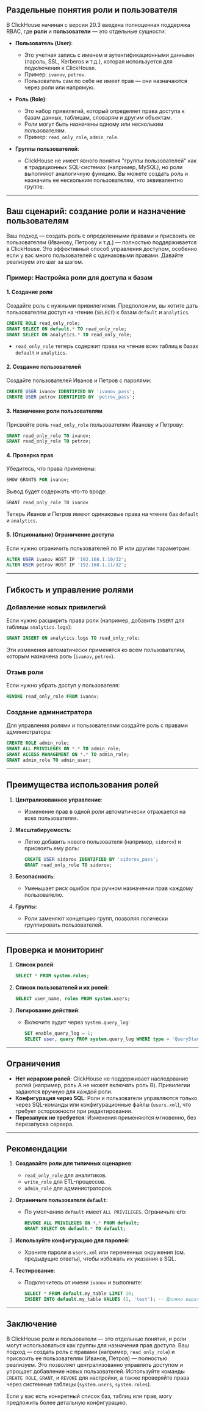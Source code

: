 
## Раздельные понятия роли и пользователя

В ClickHouse начиная с версии 20.3 введена полноценная поддержка RBAC, где **роли** и **пользователи** — это отдельные сущности:

- **Пользователь (User)**:
    
    - Это учетная запись с именем и аутентификационными данными (пароль, SSL, Kerberos и т.д.), которая используется для подключения к ClickHouse.
    - Пример: `ivanov`, `petrov`.
    - Пользователь сам по себе не имеет прав — они назначаются через роли или напрямую.
- **Роль (Role)**:
    
    - Это набор привилегий, который определяет права доступа к базам данных, таблицам, словарям и другим объектам.
    - Роли могут быть назначены одному или нескольким пользователям.
    - Пример: `read_only_role`, `admin_role`.
- **Группы пользователей**:
    
    - ClickHouse не имеет явного понятия "группы пользователей" как в традиционных SQL-системах (например, MySQL), но роли выполняют аналогичную функцию. Вы можете создать роль и назначить ее нескольким пользователям, что эквивалентно группе.

---

## Ваш сценарий: создание роли и назначение пользователям

Ваш подход — создать роль с определенными правами и присвоить ее пользователям (Иванову, Петрову и т.д.) — полностью поддерживается в ClickHouse. Это эффективный способ управления доступом, особенно если у вас много пользователей с одинаковыми правами. Давайте реализуем это шаг за шагом.

### Пример: Настройка роли для доступа к базам

#### 1. Создание роли

Создайте роль с нужными привилегиями. Предположим, вы хотите дать пользователям доступ на чтение (`SELECT`) к базам `default` и `analytics`.

```sql
CREATE ROLE read_only_role;
GRANT SELECT ON default.* TO read_only_role;
GRANT SELECT ON analytics.* TO read_only_role;
```

- `read_only_role` теперь содержит права на чтение всех таблиц в базах `default` и `analytics`.

#### 2. Создание пользователей

Создайте пользователей Иванов и Петров с паролями:

```sql
CREATE USER ivanov IDENTIFIED BY 'ivanov_pass';
CREATE USER petrov IDENTIFIED BY 'petrov_pass';
```

#### 3. Назначение роли пользователям

Присвойте роль `read_only_role` пользователям Иванову и Петрову:

```sql
GRANT read_only_role TO ivanov;
GRANT read_only_role TO petrov;
```

#### 4. Проверка прав

Убедитесь, что права применены:

```sql
SHOW GRANTS FOR ivanov;
```

Вывод будет содержать что-то вроде:

```
GRANT read_only_role TO ivanov
```

Теперь Иванов и Петров имеют одинаковые права на чтение баз `default` и `analytics`.

#### 5. (Опционально) Ограничение доступа

Если нужно ограничить пользователей по IP или другим параметрам:

```sql
ALTER USER ivanov HOST IP '192.168.1.10/32';
ALTER USER petrov HOST IP '192.168.1.11/32';
```

---

## Гибкость и управление ролями

### Добавление новых привилегий

Если нужно расширить права роли (например, добавить `INSERT` для таблицы `analytics.logs`):

```sql
GRANT INSERT ON analytics.logs TO read_only_role;
```

Эти изменения автоматически применятся ко всем пользователям, которым назначена роль (`ivanov`, `petrov`).

### Отзыв роли

Если нужно убрать доступ у пользователя:

```sql
REVOKE read_only_role FROM ivanov;
```

### Создание администратора

Для управления ролями и пользователями создайте роль с правами администратора:

```sql
CREATE ROLE admin_role;
GRANT ALL PRIVILEGES ON *.* TO admin_role;
GRANT ACCESS MANAGEMENT ON *.* TO admin_role;
GRANT admin_role TO admin_user;
```

---

## Преимущества использования ролей

1. **Централизованное управление**:
    - Изменение прав в одной роли автоматически отражается на всех пользователях.
2. **Масштабируемость**:
    - Легко добавить нового пользователя (например, `sidorov`) и присвоить ему роль:
        
        ```sql
        CREATE USER sidorov IDENTIFIED BY 'sidorov_pass';
        GRANT read_only_role TO sidorov;
        ```
        
3. **Безопасность**:
    - Уменьшает риск ошибок при ручном назначении прав каждому пользователю.
4. **Группы**:
    - Роли заменяют концепцию групп, позволяя логически группировать пользователей.

---

## Проверка и мониторинг

1. **Список ролей**:
    
    ```sql
    SELECT * FROM system.roles;
    ```
    
2. **Список пользователей и их ролей**:
    
    ```sql
    SELECT user_name, roles FROM system.users;
    ```
    
3. **Логирование действий**:
    
    - Включите аудит через `system.query_log`:
        
        ```sql
        SET enable_query_log = 1;
        SELECT user, query FROM system.query_log WHERE type = 'QueryStart';
        ```
        

---

## Ограничения

- **Нет иерархии ролей**: ClickHouse не поддерживает наследование ролей (например, роль A не может включать роль B). Привилегии задаются вручную для каждой роли.
- **Конфигурация через SQL**: Роли и пользователи управляются только через SQL-команды или конфигурационные файлы (`users.xml`), что требует осторожности при редактировании.
- **Перезапуск не требуется**: Изменения применяются мгновенно, без перезапуска сервера.

---

## Рекомендации

1. **Создавайте роли для типичных сценариев**:
    
    - `read_only_role` для аналитиков.
    - `write_role` для ETL-процессов.
    - `admin_role` для администраторов.
2. **Ограничьте пользователя `default`**:
    
    - По умолчанию `default` имеет `ALL PRIVILEGES`. Ограничьте его:
        
        ```sql
        REVOKE ALL PRIVILEGES ON *.* FROM default;
        GRANT SELECT ON default.* TO default;
        ```
        
3. **Используйте конфигурацию для паролей**:
    
    - Храните пароли в `users.xml` или переменных окружения (см. предыдущие ответы), чтобы избежать их указания в SQL.
4. **Тестирование**:
    
    - Подключитесь от имени `ivanov` и выполните:
        
        ```sql
        SELECT * FROM default.my_table LIMIT 10;
        INSERT INTO default.my_table VALUES (1, 'test'); -- Должно выдать ошибку, так как только SELECT
        ```
        

---

## Заключение

В ClickHouse роли и пользователи — это отдельные понятия, и роли могут использоваться как группы для назначения прав доступа. Ваш подход — создать роль с правами (например, `read_only_role`) и присвоить ее пользователям (Иванов, Петров) — полностью реализуем. Это позволяет централизованно управлять доступом и упрощает добавление новых пользователей. Используйте команды `CREATE ROLE`, `GRANT`, и `REVOKE` для настройки, а также проверяйте права через системные таблицы (`system.users`, `system.roles`).

Если у вас есть конкретный список баз, таблиц или прав, могу предложить более детальную конфигурацию.